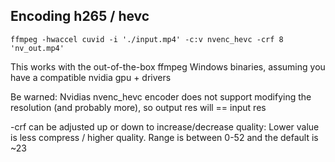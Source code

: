 ## Encoding h265 / hevc 
`ffmpeg -hwaccel cuvid -i './input.mp4' -c:v nvenc_hevc -crf 8 'nv_out.mp4'`

This works with the out-of-the-box ffmpeg Windows binaries, assuming you have a compatible nvidia gpu + drivers

Be warned: Nvidias nvenc_hevc encoder does not support modifying the resolution (and probably more), so output res will == input res 

-crf can be adjusted up or down to increase/decrease quality: Lower value is less compress / higher quality. Range is between 0-52 and the default is ~23
